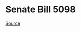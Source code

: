 # Senate Bill 5098

[Source](http://lawfilesext.leg.wa.gov/biennium/2023-24/Pdf/Bills/Senate%20Bills/5098.pdf)